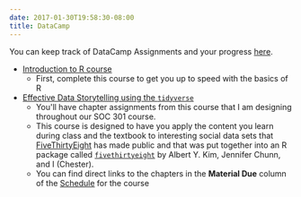 ```yaml
---
date: 2017-01-30T19:58:30-08:00
title: DataCamp
---
```


You can keep track of DataCamp Assignments and your progress [here](https://www.datacamp.com/groups/soc-301-spring-2017/assignments).

- [Introduction to R course](https://www.datacamp.com/groups/soc-301-spring-2017/assignments/2772)
  - First, complete this course to get you up to speed with the basics of R
- [Effective Data Storytelling using the `tidyverse`](https://www.datacamp.com/groups/soc-301-spring-2017/assignments/2772)
  - You'll have chapter assignments from this course that I am designing throughout our SOC 301 course.
  - This course is designed to have you apply the content you learn during class and the textbook to interesting social data sets that [FiveThirtyEight](http://fivethirtyeight.com) has made public and that was put together into an R package called [`fivethirtyeight`](https://cran.r-project.org/web/packages/fivethirtyeight/vignettes/fivethirtyeight.html) by Albert Y. Kim, Jennifer Chunn, and I (Chester).
  - You can find direct links to the chapters in the **Material Due** column of the [Schedule](https://ismayc.github.io/soc301_s2017/schedule/) for the course